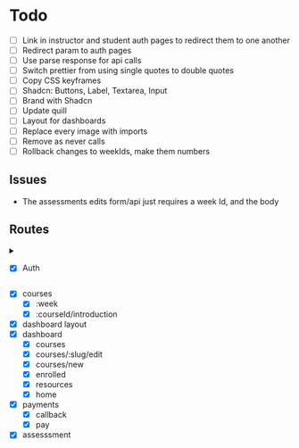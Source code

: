 # Todo

- [ ] Link in instructor and student auth pages to redirect them to one another
- [ ] Redirect param to auth pages
- [ ] Use parse response for api calls
- [ ] Switch prettier from using single quotes to double quotes
- [ ] Copy CSS keyframes
- [ ] Shadcn: Buttons, Label, Textarea, Input
- [ ] Brand with Shadcn
- [ ] Update quill
- [ ] Layout for dashboards
- [ ] Replace every image with imports
- [ ] Remove as never calls
- [ ] Rollback changes to weekIds, make them numbers

## Issues

- The assessments edits form/api just requires a week Id, and the body

## Routes

<details>
<summary>

- [x] Auth

</summary>

- [x] login/student
- [x] login/instructor
- [x] signup/student
- [x] signup/instructor

</details>

- [x] courses
  - [x] :week
  - [x] :courseId/introduction
- [x] dashboard layout
- [x] dashboard
  - [x] courses
  - [x] courses/:slug/edit
  - [x] courses/new
  - [x] enrolled
  - [x] resources
  - [x] home
- [x] payments
  - [x] callback
  - [x] pay
- [x] assesssment
